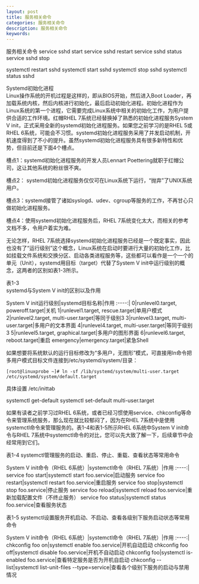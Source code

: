 ```yaml
---
layout: post
title: 服务相关命令
categories: 服务相关命令
description: 服务相关命令
keywords:
---
```



服务相关命令
service sshd start
service sshd restart
service sshd status
service sshd stop



systemctl restart sshd
systemctl start sshd
systemctl stop sshd
systemctl status sshd


Systemd初始化进程  
Linux操作系统的开机过程是这样的，即从BIOS开始，然后进入Boot Loader，再加载系统内核，然后内核进行初始化，最后启动初始化进程。初始化进程作为Linux系统的第一个进程，它需要完成Linux系统中相关的初始化工作，为用户提供合适的工作环境。红帽RHEL 7系统已经替换掉了熟悉的初始化进程服务System V init，正式采用全新的systemd初始化进程服务。如果您之前学习的是RHEL 5或RHEL 6系统，可能会不习惯。systemd初始化进程服务采用了并发启动机制，开机速度得到了不小的提升。虽然systemd初始化进程服务具有很多新特性和优势，但目前还是下面4个槽点。  

槽点1：systemd初始化进程服务的开发人员Lennart Poettering就职于红帽公司，这让其他系统的粉丝很不爽。

槽点2： systemd初始化进程服务仅仅可在Linux系统下运行，“抛弃”了UNIX系统用户。

槽点3：systemd接管了诸如syslogd、udev、cgroup等服务的工作，不再甘心只做初始化进程服务。

槽点4：使用systemd初始化进程服务后，RHEL 7系统变化太大，而相关的参考文档不多，令用户着实为难。

无论怎样，RHEL 7系统选择systemd初始化进程服务已经是一个既定事实，因此也没有了“运行级别”这个概念，Linux系统在启动时要进行大量的初始化工作，比如挂载文件系统和交换分区、启动各类进程服务等，这些都可以看作是一个一个的单元（Unit），systemd用目标（target）代替了System V init中运行级别的概念，这两者的区别如表1-3所示。

表1-3    
 systemd与System V init的区别以及作用

System V init运行级别|systemd目标名称|作用
:----:|
0|runlevel0.target, poweroff.target|关机
1|runlevel1.target, rescue.target|单用户模式
2|runlevel2.target, multi-user.target|等同于级别3
3|runlevel3.target, multi-user.target|多用户的文本界面
4|runlevel4.target, multi-user.target|等同于级别3
5|runlevel5.target, graphical.target|多用户的图形界面
6|runlevel6.target, reboot.target|重启
emergency|emergency.target|紧急Shell

如果想要将系统默认的运行目标修改为“多用户，无图形”模式，可直接用ln命令把多用户模式目标文件连接到/etc/systemd/system/目录：
```
[root@linuxprobe ~]# ln -sf /lib/systemd/system/multi-user.target /etc/systemd/system/default.target
```

具体设置
/etc/inittab

systemctl get-default
systemctl set-default multi-user.target



如果有读者之前学习过RHEL 6系统，或者已经习惯使用service、chkconfig等命令来管理系统服务，那么现在就比较郁闷了，因为在RHEL 7系统中是使用systemctl命令来管理服务的。表1-4和表1-5所示RHEL 6系统中System V init命令与RHEL 7系统中systemctl命令的对比，您可以先大致了解一下，后续章节中会经常用到它们。

表1-4            systemctl管理服务的启动、重启、停止、重载、查看状态等常用命令

System V init命令（RHEL 6系统）|systemctl命令（RHEL 7系统）|作用
:----:|
service foo start|systemctl start foo.service|启动服务
service foo restart|systemctl restart foo.service|重启服务
service foo stop|systemctl stop foo.service|停止服务
service foo reload|systemctl reload foo.service|重新加载配置文件（不终止服务）
service foo status|systemctl status foo.service|查看服务状态

表1-5    systemctl设置服务开机启动、不启动、查看各级别下服务启动状态等常用命令

System V init命令（RHEL 6系统）|systemctl命令（RHEL 7系统）|作用
:----:|
chkconfig foo on|systemctl enable foo.service|开机自动启动
chkconfig foo off|systemctl disable foo.service|开机不自动启动
chkconfig foo|systemctl is-enabled foo.service|查看特定服务是否为开机自启动
chkconfig --list|systemctl list-unit-files --type=service|查看各个级别下服务的启动与禁用情况

